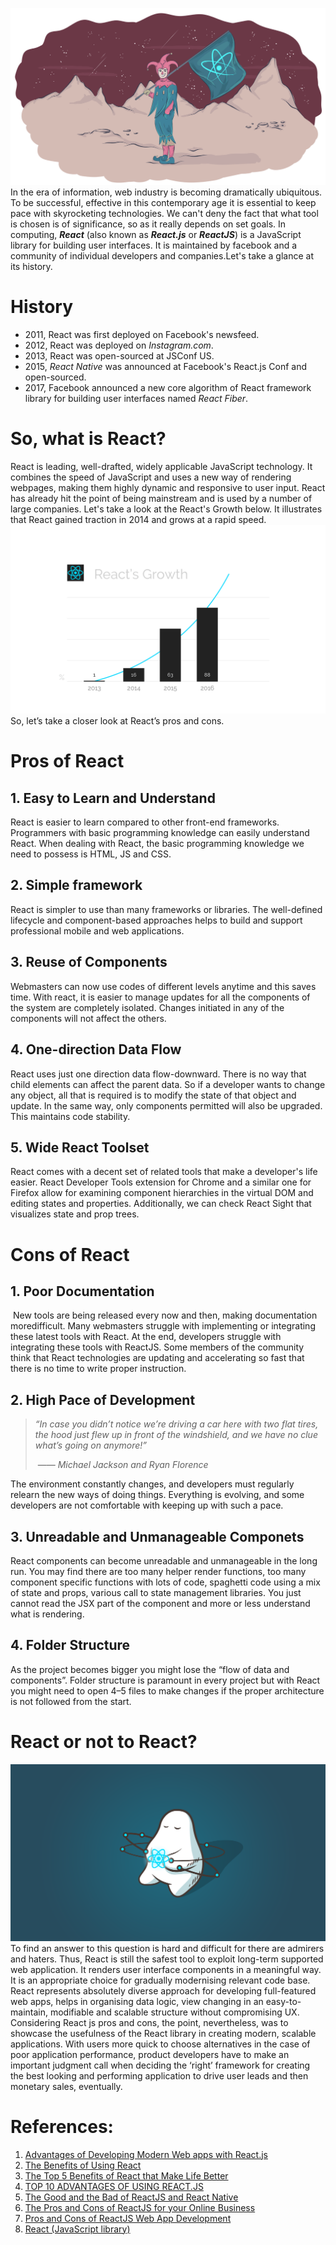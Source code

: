 ![CI](pic\CI.png)
   In the era of information, web industry is becoming dramatically ubiquitous. To be successful, effective in this contemporary age it is essential to keep pace with skyrocketing technologies. We can't deny the fact that what tool is chosen is of significance, so as it really depends on set goals.
   In computing, ***React*** (also known as ***React.js*** or ***ReactJS***) is a JavaScript library for building user interfaces.  It is maintained by facebook and a community of individual developers and companies.Let's take a glance at its history.
# History
* 2011, React was first deployed on Facebook's newsfeed.
* 2012, React was deployed on *Instagram.com*.
* 2013, React was open-sourced at JSConf US.
* 2015, *React Native* was announced at Facebook's React.js Conf and open-sourced.
* 2017, Facebook announced a new core algorithm of React framework library for building user interfaces named *React Fiber*.
# So, what is React?
   React is leading, well-drafted, widely applicable JavaScript technology. It combines the speed of JavaScript and uses a new way of rendering webpages, making them highly dynamic and responsive to user input.
   React has already hit the point of being mainstream and is used by a number of large companies. Let's take a look at the React's Growth below. It illustrates that React gained traction in 2014 and grows at a rapid speed.
![e](pic\e.png)     
   So, let’s take a closer look at React’s pros and cons.
# Pros of React
## 1. Easy to Learn and Understand
   React is easier to learn compared to other front-end frameworks. Programmers with basic programming knowledge can easily understand React. When dealing with React, the basic programming knowledge we need to possess is HTML, JS and CSS.

## 2. Simple framework
   React is simpler to use than many frameworks or libraries. The well-defined lifecycle and component-based approaches helps to build and support professional mobile and web applications. 

## 3. Reuse of Components
   Webmasters can now use codes of different levels anytime and this saves time. With react, it is easier to manage updates for all the components of the system are completely isolated. Changes initiated in any of the components will not affect the others.

## 4. One-direction Data Flow 
   React uses just one direction data flow-downward. There is no way that child elements can affect the parent data. So if a developer wants to change any object, all that is required is to modify the state of that object and update. In the same way, only components permitted will also be upgraded. This maintains code stability.

## 5. Wide React Toolset
   React comes with a decent set of related tools that make a developer's life easier. React Developer Tools extension for Chrome and a similar one for Firefox allow for examining component hierarchies in the virtual DOM and editing states and properties. Additionally, we can check React Sight that visualizes state and prop trees.

# Cons of React
## 1. Poor Documentation
​    New tools are being released every now and then, making documentation moredifficult. Many webmasters struggle with implementing or integrating these latest tools with React. At the end, developers struggle with integrating these tools with ReactJS. Some members of the community think that React technologies are updating and accelerating so fast that there is no time to write proper instruction.

## 2. High Pace of Development
>   *“In case you didn’t notice we’re driving a car here with two flat tires, the hood just flew up in front of the windshield, and we have no clue what’s going on anymore!”*
>
> ​                                                                                      —— *Michael Jackson and Ryan Florence*

  The environment constantly changes, and developers must regularly relearn the new ways of doing things. Everything is evolving, and some developers are not comfortable with keeping up with such a pace.
## 3. Unreadable and Unmanageable Componets
  React components can become unreadable and unmanageable in the long run. You may find there are too many helper render functions, too many component specific functions with lots of code, spaghetti code using a mix of state and props, various call to state management libraries. You just cannot read the JSX part of the component and more or less understand what is rendering.

## 4. Folder Structure
  As the project becomes bigger you might lose the “flow of data and components”. Folder structure is paramount in every project but with React you might need to open 4–5 files to make changes if the proper architecture is not followed from the start.
# React or not to React?
![33](pic\33.png)
  To find an answer to this question is hard and difficult for there are admirers and haters. Thus, React is still the safest tool to exploit long-term supported web application. It renders user interface components in a meaningful way. It is an appropriate choice for gradually modernising relevant code base. React represents absolutely diverse approach for developing full-featured web apps, helps in organising data logic, view changing in an easy-to-maintain, modifiable and scalable structure without compromising UX. 
  Considering React js pros and cons, the point, nevertheless, was to showcase the usefulness of the React library in creating modern, scalable applications. With users more quick to choose alternatives in the case of poor application performance, product developers have to make an important judgment call when deciding the ‘right’ framework for creating the best looking and performing application to drive user leads and then monetary sales, eventually. 

# References:
1. [Advantages of Developing Modern Web apps with React.js](https://medium.com/@hamzamahmood/advantages-of-developing-modern-web-apps-with-react-js-8504c571db71)
2. [The Benefits of Using React](https://www.sourcetoad.com/app-development/the-benefits-of-using-react/)
3. [The Top 5 Benefits of React that Make Life Better](https://www.telerik.com/blogs/5-benefits-of-reactjs-to-brighten-a-cloudy-day)
4. [TOP 10 ADVANTAGES OF USING REACT.JS](https://da-14.com/blog/its-high-time-reactjs-ten-reasons-give-it-try)
5. [The Good and the Bad of ReactJS and React Native](https://www.altexsoft.com/blog/engineering/the-good-and-the-bad-of-reactjs-and-react-native/)
6. [The Pros and Cons of ReactJS for your Online Business](https://curatti.com/pros-cons-reactjs/)
7. [Pros and Cons of ReactJS Web App Development](http://ddi-dev.com/blog/programming/pros-and-cons-reactjs-web-app-development/)
8. [React (JavaScript library)](https://en.wikipedia.org/wiki/React_(JavaScript_library))